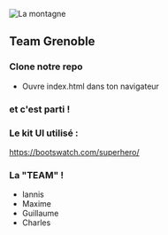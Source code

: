 ![La montagne](http://informations-documents.com/coloriages.dessins/coloriages/coloriage_montagne4.jpg)
   ## Team Grenoble

### Clone notre repo 

- Ouvre index.html dans ton navigateur

### et c'est parti !


### Le kit UI utilisé :

https://bootswatch.com/superhero/

### La "TEAM" !

- Iannis
- Maxime
- Guillaume
- Charles